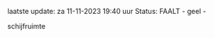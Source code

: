 laatste update: 
za 11-11-2023 19:40   uur 
Status: FAALT - geel - 
<div class="service Y">schijfruimte</div>